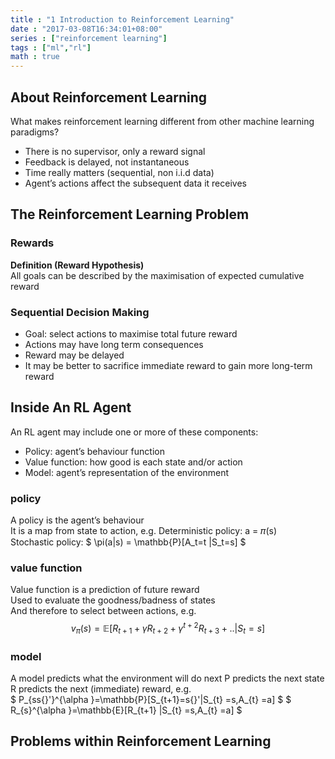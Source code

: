 ```yaml
---
title : "1 Introduction to Reinforcement Learning"
date : "2017-03-08T16:34:01+08:00"
series : ["reinforcement learning"]
tags : ["ml","rl"]
math : true
---
```


## About Reinforcement Learning  

What makes reinforcement learning different from other machine learning paradigms?   

- There is no supervisor, only a reward signal
- Feedback is delayed, not instantaneous
- Time really matters (sequential, non i.i.d data)
- Agent’s actions affect the subsequent data it receives

## The Reinforcement Learning Problem
### Rewards

**Definition (Reward Hypothesis)**   
All goals can be described by the maximisation of expected cumulative reward

### Sequential Decision Making
- Goal: select actions to maximise total future reward
- Actions may have long term consequences
- Reward may be delayed
- It may be better to sacrifice immediate reward to gain more long-term reward


## Inside An RL Agent

An RL agent may include one or more of these components:   
- Policy: agent’s behaviour function  
- Value function: how good is each state and/or action 
- Model: agent’s representation of the environment 


### policy
A policy is the agent’s behaviour   
It is a map from state to action, e.g. Deterministic policy: a = 𝜋(s)   
Stochastic policy:   $ \pi(a|s) = \mathbb{P}[A_t=t |S_t=s] $
 
### value function
Value function is a prediction of future reward    
Used to evaluate the goodness/badness of states    
And therefore to select between actions, e.g.
$$ 
v_{\pi}(s) = \mathbb{E}[R_{t+1} + \gamma R_{t+2} +\gamma^{t+2} R_{t+3} + .. | S_{t} = s] 
$$

### model 
A model predicts what the environment will do next P predicts the next state  
R predicts the next (immediate) reward, e.g.  
$ P_{ss{}'}^{\alpha }=\mathbb{P}[S_{t+1}=s{}'|S_{t} =s,A_{t} =a] $
$ R_{s}^{\alpha }=\mathbb{E}[R_{t+1} |S_{t} =s,A_{t} =a] $

## Problems within Reinforcement Learning
